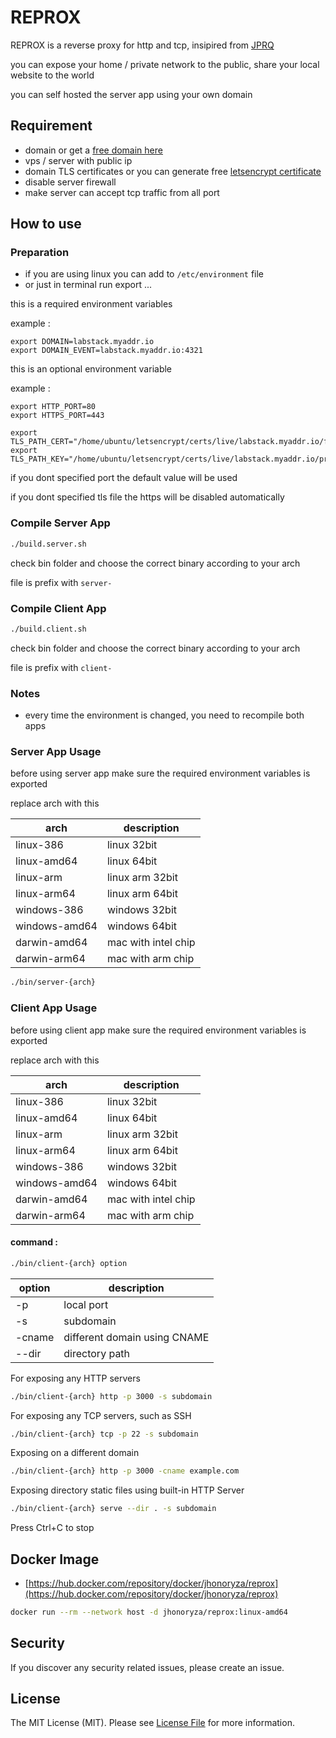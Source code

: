 # REPROX

REPROX is a reverse proxy for http and tcp, insipired from
[JPRQ](https://github.com/azimjohn/jprq)

you can expose your home / private network to the public, share your local
website to the world

you can self hosted the server app using your own domain

## Requirement

- domain or get a [free domain here](./FREE_DOMAIN.md)
- vps / server with public ip
- domain TLS certificates or you can generate free
  [letsencrypt certificate](./LETS_ENCRYPT.md)
- disable server firewall
- make server can accept tcp traffic from all port

## How to use

### Preparation

- if you are using linux you can add to `/etc/environment` file
- or just in terminal run export ...

this is a required environment variables

example :

```
export DOMAIN=labstack.myaddr.io
export DOMAIN_EVENT=labstack.myaddr.io:4321
```

this is an optional environment variable

example :

```
export HTTP_PORT=80
export HTTPS_PORT=443

export TLS_PATH_CERT="/home/ubuntu/letsencrypt/certs/live/labstack.myaddr.io/fullchain.pem"
export TLS_PATH_KEY="/home/ubuntu/letsencrypt/certs/live/labstack.myaddr.io/privkey.pem"
```

if you dont specified port the default value will be used

if you dont specified tls file the https will be disabled automatically

### Compile Server App

```bash
./build.server.sh
```

check bin folder and choose the correct binary according to your arch

file is prefix with `server-`

### Compile Client App

```bash
./build.client.sh
```

check bin folder and choose the correct binary according to your arch

file is prefix with `client-`

### Notes

- every time the environment is changed, you need to recompile both apps

### Server App Usage

before using server app make sure the required environment variables is exported

replace arch with this

| arch          | description         |
| ------------- | ------------------- |
| linux-386     | linux 32bit         |
| linux-amd64   | linux 64bit         |
| linux-arm     | linux arm 32bit     |
| linux-arm64   | linux arm 64bit     |
| windows-386   | windows 32bit       |
| windows-amd64 | windows 64bit       |
| darwin-amd64  | mac with intel chip |
| darwin-arm64  | mac with arm chip   |

```bash
./bin/server-{arch}
```

### Client App Usage

before using client app make sure the required environment variables is exported

replace arch with this

| arch          | description         |
| ------------- | ------------------- |
| linux-386     | linux 32bit         |
| linux-amd64   | linux 64bit         |
| linux-arm     | linux arm 32bit     |
| linux-arm64   | linux arm 64bit     |
| windows-386   | windows 32bit       |
| windows-amd64 | windows 64bit       |
| darwin-amd64  | mac with intel chip |
| darwin-arm64  | mac with arm chip   |

#### command :

```bash
./bin/client-{arch} option
```

| option | description                  |
| ------ | ---------------------------- |
| -p     | local port                   |
| -s     | subdomain                    |
| -cname | different domain using CNAME |
| --dir  | directory path               |

For exposing any HTTP servers

```bash
./bin/client-{arch} http -p 3000 -s subdomain
```

For exposing any TCP servers, such as SSH

```bash
./bin/client-{arch} tcp -p 22 -s subdomain
```

Exposing on a different domain

```bash
./bin/client-{arch} http -p 3000 -cname example.com
```

Exposing directory static files using built-in HTTP Server

```bash
./bin/client-{arch} serve --dir . -s subdomain
```

Press Ctrl+C to stop

## Docker Image

- [https://hub.docker.com/repository/docker/jhonoryza/reprox](https://hub.docker.com/repository/docker/jhonoryza/reprox)

```bash
docker run --rm --network host -d jhonoryza/reprox:linux-amd64
```

## Security

If you discover any security related issues, please create an issue.

## License

The MIT License (MIT). Please see [License File](LICENSE.md) for more
information.
